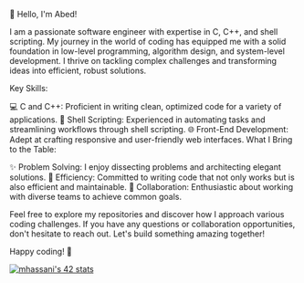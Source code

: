 👋 Hello, I'm Abed!

I am a passionate software engineer with expertise in C, C++, and shell scripting. My journey in the world of coding has equipped me with a solid foundation in low-level programming, algorithm design, and system-level development. I thrive on tackling complex challenges and transforming ideas into efficient, robust solutions.

Key Skills:

💻 C and C++: Proficient in writing clean, optimized code for a variety of applications.
🐚 Shell Scripting: Experienced in automating tasks and streamlining workflows through shell scripting.
🌐 Front-End Development: Adept at crafting responsive and user-friendly web interfaces.
What I Bring to the Table:

✨ Problem Solving: I enjoy dissecting problems and architecting elegant solutions.
🚀 Efficiency: Committed to writing code that not only works but is also efficient and maintainable.
🤝 Collaboration: Enthusiastic about working with diverse teams to achieve common goals.

Feel free to explore my repositories and discover how I approach various coding challenges. If you have any questions or collaboration opportunities, don't hesitate to reach out. Let's build something amazing together!

Happy coding! 🚀

[![mhassani's 42 stats](https://badge.mediaplus.ma/binary/mhassani)](https://github.com/oakoudad/badge42)

